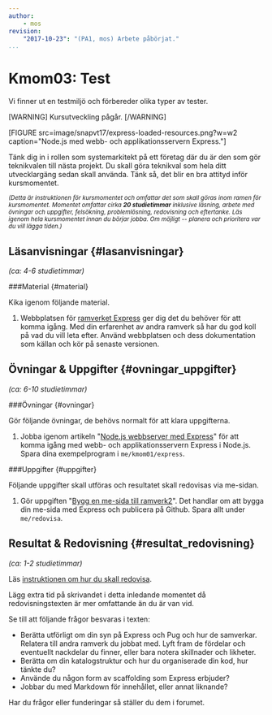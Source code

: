 ```yaml
---
author:
    - mos
revision:
    "2017-10-23": "(PA1, mos) Arbete påbörjat."
...
```

Kmom03: Test
==================================

Vi finner ut en testmiljö och förbereder olika typer av tester.

[WARNING]
Kursutveckling pågår.
[/WARNING]

<!--stop-->
<!--more-->

[FIGURE src=image/snapvt17/express-loaded-resources.png?w=w2 caption="Node.js med webb- och applikationsservern Express."]

Tänk dig in i rollen som systemarkitekt på ett företag där du är den som gör teknikvalen till nästa projekt. Du skall göra teknikval som hela ditt utvecklargäng sedan skall använda. Tänk så, det blir en bra attityd inför kursmomentet.



<small><i>(Detta är instruktionen för kursmomentet och omfattar det som skall göras inom ramen för kursmomentet. Momentet omfattar cirka **20 studietimmar** inklusive läsning, arbete med övningar och uppgifter, felsökning, problemlösning, redovisning och eftertanke. Läs igenom hela kursmomentet innan du börjar jobba. Om möjligt -- planera och prioritera var du vill lägga tiden.)</i></small>



Läsanvisningar  {#lasanvisningar}
---------------------------------

*(ca: 4-6 studietimmar)*



###Material {#material}

Kika igenom följande material.

1. Webbplatsen för [ramverket Express](https://expressjs.com/) ger dig det du behöver för att komma igång. Med din erfarenhet av andra ramverk så har du god koll på vad du vill leta efter. Använd webbplatsen och dess dokumentation som källan och kör på senaste versionen.



Övningar & Uppgifter  {#ovningar_uppgifter}
-------------------------------------------

*(ca: 6-10 studietimmar)*



###Övningar {#ovningar}

Gör följande övningar, de behövs normalt för att klara uppgifterna.

1. Jobba igenom artikeln "[Node.js webbserver med Express](kunskap/nodejs-webbserver-med-express)" för att komma igång med webb- och applikationsservern Express i Node.js. Spara dina exempelprogram i `me/kmom01/express`.




###Uppgifter {#uppgifter}

Följande uppgifter skall utföras och resultatet skall redovisas via me-sidan.

1. Gör uppgiften "[Bygg en me-sida till ramverk2](uppgift/bygg-en-me-sida-till-ramverk2)". Det handlar om att bygga din me-sida med Express och publicera på Github. Spara allt under `me/redovisa`.



Resultat & Redovisning  {#resultat_redovisning}
-----------------------------------------------

*(ca: 1-2 studietimmar)*

Läs [instruktionen om hur du skall redovisa](./../redovisa).

Lägg extra tid på skrivandet i detta inledande momentet då redovisningstexten är mer omfattande än du är van vid.

Se till att följande frågor besvaras i texten:

* Berätta utförligt om din syn på Express och Pug och hur de samverkar. Relatera till andra ramverk du jobbat med. Lyft fram de fördelar och eventuellt nackdelar du finner, eller bara notera skillnader och likheter.
* Berätta om din katalogstruktur och hur du organiserade din kod, hur tänkte du?
* Använde du någon form av scaffolding som Express erbjuder?
* Jobbar du med Markdown för innehållet, eller annat liknande?

Har du frågor eller funderingar så ställer du dem i forumet.
